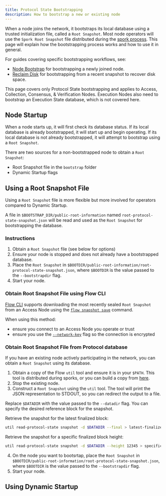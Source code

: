 ```yaml
---
title: Protocol State Bootstrapping
description: How to bootstrap a new or existing node
---
```


When a node joins the network, it bootstraps its local database using a trusted initialization file, called a `Root Snapshot`.
Most node operators will use the `Spork Root Snapshot` file distributed during the [spork process](./spork.md).
This page will explain how the bootstrapping process works and how to use it in general.

For guides covering specific bootstrapping workflows, see:
- [Node Bootstrap](./node-bootstrap.md) for bootstrapping a newly joined node.
- [Reclaim Disk](./reclaim-disk.md) for bootstrapping from a recent snapshot to recover disk space.

<Callout type="info">
   This page covers only Protocol State bootstrapping and applies to Access, Collection, Consensus, & Verification Nodes.
   Execution Nodes also need to bootstrap an Execution State database, which is not covered here.
</Callout>

## Node Startup

When a node starts up, it will first check its database status. 
If its local database is already bootstrapped, it will start up and begin operating.
If its local database is not already bootstrapped, it will attempt to bootstrap using a `Root Snapshot`.

There are two sources for a non-bootstrapped node to obtain a `Root Snapshot`:
- Root Snapshot file in the `bootstrap` folder
- Dynamic Startup flags

## Using a Root Snapshot File

Using a `Root Snapshot` file is more flexible but more involved for operators compared to Dynamic Startup.

A file in `$BOOTSTRAP_DIR/public-root-information` named `root-protocol-state-snapshot.json` will be read and used as the `Root Snapshot` for bootstrapping the database.

### Instructions

1. Obtain a `Root Snapshot` file (see below for options)
2. Ensure your node is stopped and does not already have a bootstrapped database.
3. Place the `Root Snapshot` in `$BOOTDIR/public-root-information/root-protocol-state-snapshot.json`, where `$BOOTDIR` is the value passed to the `--bootstrapdir` flag.
4. Start your node. 

### Obtain Root Snapshot File using Flow CLI

[Flow CLI](../../../tools/flow-cli/index.md) supports downloading the most recently sealed `Root Snapshot` from an Access Node using the [`flow snapshot save`](../../../tools/flow-cli/utils/snapshot-save.md) command.

When using this method: 
- ensure you connect to an Access Node you operate or trust
- ensure you use the [`--network-key`](../../../tools/flow-cli/utils/snapshot-save#network-key) flag so the connection is encrypted

### Obtain Root Snapshot File from Protocol database

If you have an existing node actively participating in the network, you can obtain a `Root Snapshot` using its database.

1. Obtain a copy of the Flow `util` tool and ensure it is in your `$PATH`. This tool is distributed during sporks, or you can build a copy from [here](https://github.com/onflow/flow-go/tree/master/cmd/util).
2. Stop the existing node.
3. Construct a `Root Snapshot` using the `util` tool. The tool will print the JSON representation to STDOUT, so you can redirect the output to a file.

Replace `$DATADIR` with the value passed to the `--datadir` flag. You can specify the desired reference block for the snapshot.

Retrieve the snapshot for the latest finalized block:
```sh
util read-protocol-state snapshot -d $DATADIR --final > latest-finalized-snapshot.json
```

Retrieve the snapshot for a specific finalized block height:
```sh
util read-protocol-state snapshot -d $DATADIR --height 12345 > specific-height-snapshot.json
```

4. On the node you want to bootsrtap, place the `Root Snapshot` in `$BOOTDIR/public-root-information/root-protocol-state-snapshot.json`, where `$BOOTDIR` is the value passed to the `--bootstrapdir` flag.
5. Start your node. 

## Using Dynamic Startup



